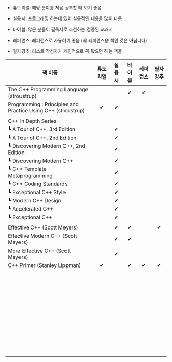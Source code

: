 - 튜토리얼: 해당 분야를 처음 공부할 때 보기 좋음

- 실용서: 프로그래밍 하는데 있어 실용적인 내용을 많이 다룸

- 바이블: 많은 분들이 필독서로 추천하는 검증된 교과서

- 레퍼런스: 레퍼런스로 사용하기 좋음 (꼭 레퍼런스용 책인 것은 아닙니다)

- 필자강추: 리스트 작성자가 개인적으로 꼭 봤으면 하는 책들


| 책 이름                                                      | 튜토리얼 | 실용서 | 바이블 | 레퍼런스 | 필자강추 |
| ------------------------------------------------------------ | :------: | :----: | :----: | :------: | :------: |
| The C++ Programming Language (stroustrup)                    |          |        |   ✔    |    ✔     |          |
| Programming : Principles and Practice Using C++  (stroustrup) |    ✔     |   ✔    |        |          |          |
|                                                              |          |        |        |          |          |
| C++ In Depth Series                                          |          |        |        |          |          |
| ┗ A Tour of C++, 3rd Edition                                 |          |   ✔    |        |          |          |
| ┗ A Tour of C++, 2nd Edition                                 |          |   ✔    |        |          |          |
| ┗ Discovering Modern C++, 2nd Edition                        |          |   ✔    |        |          |          |
| ┗ Discovering Modern C++                                     |          |   ✔    |        |          |          |
| ┗ C++ Template Metaprogramming                               |          |   ✔    |        |          |          |
| ┗ C++ Coding Standards                                       |          |   ✔    |        |          |          |
| ┗ Exceptional C++ Style                                      |          |   ✔    |        |          |          |
| ┗ Modern C++ Design                                          |          |   ✔    |        |          |          |
| ┗ Accelerated C++                                            |          |   ✔    |        |          |          |
| ┗ Exceptional C++                                            |          |   ✔    |        |          |          |
|                                                              |          |        |        |          |          |
| Effective C++ (Scott Meyers)                                 |          |   ✔    |   ✔    |          |    ✔     |
| Effective Modern C++ (Scott Meyers)                          |          |   ✔    |   ✔    |          |          |
| More Effective C++ (Scott Meyers)                            |          |   ✔    |        |          |          |
| C++ Primer (Stanley Lippman)                                 |    ✔     |        |   ✔    |    ✔     |    ✔     |
|                                                              |          |        |        |          |          |
|                                                              |          |        |        |          |          |
|                                                              |          |        |        |          |          |
|                                                              |          |        |        |          |          |
|                                                              |          |        |        |          |          |
|                                                              |          |        |        |          |          |
|                                                              |          |        |        |          |          |
|                                                              |          |        |        |          |          |
|                                                              |          |        |        |          |          |
|                                                              |          |        |        |          |          |
|                                                              |          |        |        |          |          |
|                                                              |          |        |        |          |          |
|                                                              |          |        |        |          |          |
|                                                              |          |        |        |          |          |
|                                                              |          |        |        |          |          |
|                                                              |          |        |        |          |          |
|                                                              |          |        |        |          |          |
|                                                              |          |        |        |          |          |
|                                                              |          |        |        |          |          |
|                                                              |          |        |        |          |          |
|                                                              |          |        |        |          |          |
|                                                              |          |        |        |          |          |
|                                                              |          |        |        |          |          |
|                                                              |          |        |        |          |          |
|                                                              |          |        |        |          |          |
|                                                              |          |        |        |          |          |
|                                                              |          |        |        |          |          |
|                                                              |          |        |        |          |          |
|                                                              |          |        |        |          |          |
|                                                              |          |        |        |          |          |
|                                                              |          |        |        |          |          |
|                                                              |          |        |        |          |          |
|                                                              |          |        |        |          |          |
|                                                              |          |        |        |          |          |
|                                                              |          |        |        |          |          |
|                                                              |          |        |        |          |          |
|                                                              |          |        |        |          |          |
|                                                              |          |        |        |          |          |
|                                                              |          |        |        |          |          |
|                                                              |          |        |        |          |          |
|                                                              |          |        |        |          |          |
|                                                              |          |        |        |          |          |
|                                                              |          |        |        |          |          |
|                                                              |          |        |        |          |          |
|                                                              |          |        |        |          |          |
